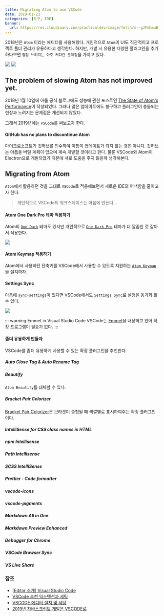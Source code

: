```yaml
---
title: Migrating Atom to use VSCode
date: 2019-01-21
categories: [도구, IDE]
banner:
  url: https://res.cloudinary.com/practicaldev/image/fetch/s--gJFmhmuB--/c_imagga_scale,f_auto,fl_progressive,h_500,q_auto,w_1000/https://john-dugan.com/wp-content/uploads/2015/11/vs-code-logo.png
---
```


2018년은 `Atom` 이라는 에디터를 사용해왔다. 개인적으로 `Atom`이 UI도 직관적이고 프로젝트 폴더 관리가 유용하다고 생각한다. 하지만, 개발 시 유용한 다양한 플러그인을 추가하다보면 `점점 느려지는 아주 커다란 문제점`을 가지고 있다.  

![](http://file3.instiz.net/data/file3/2018/02/18/f/d/e/fde303bd0daaa5179ed12b3dc8e78ae1.jpg)
![](http://file3.instiz.net/data/file3/2018/02/18/a/c/0/ac074da6aad5516c56381431fd6950de.jpg)

## The problem of slowing Atom has not improved yet.
2018년 1월 10일에 아톰 공식 블로그에도 성능에 관한 포스트인 [The State of Atom's Performance](https://blog.atom.io/2018/01/10/the-state-of-atoms-performance.html)이 작성되었다. 그러나 많은 업데이트에도 불구하고 플러그인이 충돌되는 현상과 느려지는 문제점은 개선되지 않았다.

그래서 2019년에는 `VSCode`를 써보고자 한다. 

#### GitHub has no plans to discontinue Atom
마이크로소프트가 깃허브를 인수하여 아톰이 업데이트가 되지 않는 것은 아니다. 깃허브는 아톰을 버릴 계획이 없으며 계속 개발할 것이라고 한다. 물론 VSCode와 Atom이 Electron으로 개발되었기 때문에 서로 도움을 주지 않을까 생각해본다.

## Migrating from Atom
`Atom`에서 활용하던 것을 그대로 `VSCode`로 적용해보면서 새로운 IDE의 어색함을 줄이고자 한다. 

> 개인적으로 VSCode의 워크스페이스는 마음에 안든다...

#### Atom One Dark Pro 테마 적용하기
Atom의 [`One Dark`](https://marketplace.visualstudio.com/items?itemName=akamud.vscode-theme-onedark) 테마도 있지만 개인적으로 [`One Dark Pro`](https://marketplace.visualstudio.com/items?itemName=zhuangtongfa.Material-theme) 테마가 더 깔끔한 것 같아서 적용한다.

![](https://ws2.sinaimg.cn/large/006tNbRwgy1fvwkrv2rorj31kw16odhw.jpg)

#### Atom Keymap 적용하기
Atom에서 사용하던 단축키를 VSCode에서 사용할 수 있도록 지원하는 [`Atom Keymap`](https://marketplace.visualstudio.com/items?itemName=ms-vscode.atom-keybindings)을 설치하자.

#### Settings Sync
아톰에 [`sync-settings`](https://atom.io/packages/sync-settings)이 있다면 VSCode에서도 [`Settings Sync`](https://marketplace.visualstudio.com/items?itemName=Shan.code-settings-sync)로 설정을 동기화 할 수 있다.

![](https://media.giphy.com/media/xT9Iglsi3CS9noE8tW/source.gif)

::: warning Emmet in Visual Studio Code
VSCode는 [Emmet](https://code.visualstudio.com/docs/editor/emmet)을 내장하고 있어 확장 프로그램이 필요가 없다.
:::

#### 좀더 유용하게 만들자
VSCode를 좀더 유용하게 사용할 수 있는 확장 플러그인을 추천한다.

##### Auto Close Tag & Auto Rename Tag
##### Beautify
`Atom Beautify`를 대체할 수 있다.

##### Bracket Pair Colorizer
[Bracket Pair Colorizer](https://marketplace.visualstudio.com/items?itemName=CoenraadS.bracket-pair-colorizer)은 브라켓이 중첩될 때 색깔별로 표시하여주는 확장 플러그인이다.

##### IntelliSense for CSS class names in HTML
##### npm Intellisense
##### Path Intellisense
##### SCSS IntelliSense
##### Prettier - Code formatter
##### vscode-icons
##### vscode-pigments
##### Markdown All in One
##### Markdown Preview Enhanced
##### Debugger for Chrome
##### VSCode Browser Sync
##### VS Live Share

### 참조
- [[Editor 소개] Visual Studio Code](https://huny.ghost.io/2017/11/05/visual-studio-code-sogae/)
- [VSCode 추천 익스텐션과 세팅](https://www.vobour.com/vscode-%EC%B6%94%EC%B2%9C-%EC%9D%B5%EC%8A%A4%ED%85%90%EC%85%98%EA%B3%BC-%EC%84%B8%ED%8C%85-vscode-recommended-e)
- [VSCODE 에디터 설치 및 세팅](https://bbol-world.tistory.com/43)
- [2019년 자바스크립트 개발은 VSCODE로](http://sculove.github.io/blog/2018/11/28/to-vscode-in-2019/)